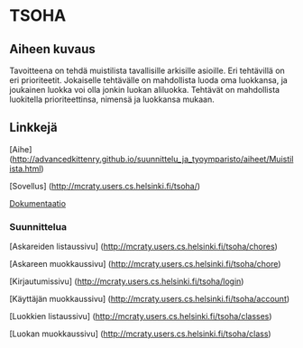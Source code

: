 # TSOHA

## Aiheen kuvaus
Tavoitteena on tehdä muistilista tavallisille arkisille asioille. 
Eri tehtävillä on eri prioriteetit. Jokaiselle tehtävälle on mahdollista luoda oma luokkansa, ja joukainen luokka voi olla jonkin luokan aliluokka.
Tehtävät on mahdollista luokitella prioriteettinsa, nimensä ja luokkansa mukaan.

## Linkkejä
[Aihe] (http://advancedkittenry.github.io/suunnittelu_ja_tyoymparisto/aiheet/Muistilista.html)

[Sovellus] (http://mcraty.users.cs.helsinki.fi/tsoha/)

[Dokumentaatio](https://github.com/ArktinenSieni/TSOHA/blob/master/muistilista/doc/dokumentaatio.pdf)

### Suunnittelua
[Askareiden listaussivu] (http://mcraty.users.cs.helsinki.fi/tsoha/chores)

[Askareen muokkaussivu] (http://mcraty.users.cs.helsinki.fi/tsoha/chore)

[Kirjautumissivu] (http://mcraty.users.cs.helsinki.fi/tsoha/login)

[Käyttäjän muokkaussivu] (http://mcraty.users.cs.helsinki.fi/tsoha/account)

[Luokkien listaussivu] (http://mcraty.users.cs.helsinki.fi/tsoha/classes)

[Luokan muokkaussivu] (http://mcraty.users.cs.helsinki.fi/tsoha/class)
